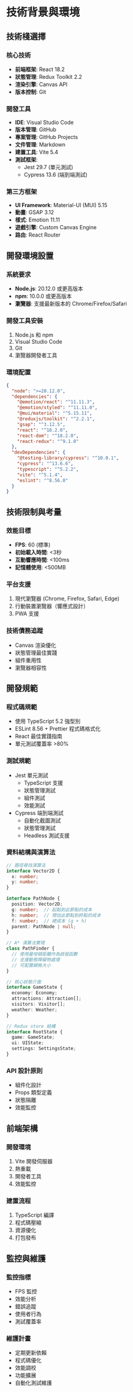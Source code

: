 # 技術背景與環境

## 技術棧選擇

### 核心技術
- **前端框架**: React 18.2
- **狀態管理**: Redux Toolkit 2.2
- **渲染引擎**: Canvas API
- **版本控制**: Git

### 開發工具
- **IDE**: Visual Studio Code
- **版本管理**: GitHub
- **專案管理**: GitHub Projects
- **文件管理**: Markdown
- **建置工具**: Vite 5.4
- **測試框架**:
  - Jest 29.7 (單元測試)
  - Cypress 13.6 (端到端測試)

### 第三方框架
- **UI Framework**: Material-UI (MUI) 5.15
- **動畫**: GSAP 3.12
- **樣式**: Emotion 11.11
- **遊戲引擎**: Custom Canvas Engine
- **路由**: React Router

## 開發環境設置

### 系統要求
- **Node.js**: 20.12.0 或更高版本
- **npm**: 10.0.0 或更高版本
- **瀏覽器**: 支援最新版本的 Chrome/Firefox/Safari

### 開發工具安裝
1. Node.js 和 npm
2. Visual Studio Code
3. Git
4. 瀏覽器開發者工具

### 環境配置
```json
{
  "node": ">=20.12.0",
  "dependencies": {
    "@emotion/react": "^11.11.3",
    "@emotion/styled": "^11.11.0",
    "@mui/material": "^5.15.11",
    "@reduxjs/toolkit": "^2.2.1",
    "gsap": "^3.12.5",
    "react": "^18.2.0",
    "react-dom": "^18.2.0",
    "react-redux": "^9.1.0"
  },
  "devDependencies": {
    "@testing-library/cypress": "^10.0.1",
    "cypress": "^13.6.6",
    "typescript": "^5.2.2",
    "vite": "^5.1.4",
    "eslint": "^8.56.0"
  }
}
```

## 技術限制與考量

### 效能目標
- **FPS**: 60 (標準)
- **初始載入時間**: <3秒
- **互動響應時間**: <100ms
- **記憶體使用**: <500MB

### 平台支援
1. 現代瀏覽器 (Chrome, Firefox, Safari, Edge)
2. 行動裝置瀏覽器（響應式設計）
3. PWA 支援

### 技術債務追蹤
- Canvas 渲染優化
- 狀態管理最佳實踐
- 組件重用性
- 瀏覽器相容性

## 開發規範

### 程式碼規範
- 使用 TypeScript 5.2 強型別
- ESLint 8.56 + Prettier 程式碼格式化
- React 最佳實踐指南
- 單元測試覆蓋率 >80%

### 測試規範
- Jest 單元測試
  - TypeScript 支援
  - 狀態管理測試
  - 組件測試
  - 效能測試
- Cypress 端到端測試
  - 自動化截圖測試
  - 狀態管理測試
  - Headless 測試支援

### 資料結構與演算法
```typescript
// 路徑尋找演算法
interface Vector2D {
  x: number;
  y: number;
}

interface PathNode {
  position: Vector2D;
  g: number;  // 起點到此節點的成本
  h: number;  // 預估此節點到終點的成本
  f: number;  // 總成本 (g + h)
  parent: PathNode | null;
}

// A* 演算法實現
class PathFinder {
  // 使用曼哈頓距離作為啟發函數
  // 支援動態障礙物處理
  // 可配置網格大小
}

// 核心狀態介面
interface GameState {
  economy: Economy;
  attractions: Attraction[];
  visitors: Visitor[];
  weather: Weather;
}

// Redux store 結構
interface RootState {
  game: GameState;
  ui: UIState;
  settings: SettingsState;
}
```

### API 設計原則
- 組件化設計
- Props 類型定義
- 狀態隔離
- 效能監控

## 前端架構

### 開發環境
1. Vite 開發伺服器
2. 熱重載
3. 開發者工具
4. 效能監控

### 建置流程
1. TypeScript 編譯
2. 程式碼壓縮
3. 資源優化
4. 打包發布

## 監控與維護

### 監控指標
- FPS 監控
- 效能分析
- 錯誤追蹤
- 使用者行為
- 測試覆蓋率

### 維護計畫
- 定期更新依賴
- 程式碼優化
- 效能調校
- 功能擴展
- 自動化測試維護
